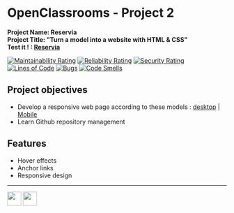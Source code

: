 # OpenClassrooms - Project 2
**Project Name: Reservia**  
**Project Title: "Turn a model into a website with HTML & CSS"**  
**Test it ! : [Reservia](https://rmimekaa.github.io/RemiRoeland_2_30-04-2021/)**

[![Maintainability Rating](https://sonarcloud.io/api/project_badges/measure?project=RmiMekaa_RemiRoeland_2_30-04-2021&metric=sqale_rating)](https://sonarcloud.io/summary/new_code?id=RmiMekaa_RemiRoeland_2_30-04-2021)
[![Reliability Rating](https://sonarcloud.io/api/project_badges/measure?project=RmiMekaa_RemiRoeland_2_30-04-2021&metric=reliability_rating)](https://sonarcloud.io/summary/new_code?id=RmiMekaa_RemiRoeland_2_30-04-2021)
[![Security Rating](https://sonarcloud.io/api/project_badges/measure?project=RmiMekaa_RemiRoeland_2_30-04-2021&metric=security_rating)](https://sonarcloud.io/summary/new_code?id=RmiMekaa_RemiRoeland_2_30-04-2021)  
[![Lines of Code](https://sonarcloud.io/api/project_badges/measure?project=RmiMekaa_RemiRoeland_2_30-04-2021&metric=ncloc)](https://sonarcloud.io/summary/new_code?id=RmiMekaa_RemiRoeland_2_30-04-2021)
[![Bugs](https://sonarcloud.io/api/project_badges/measure?project=RmiMekaa_RemiRoeland_2_30-04-2021&metric=bugs)](https://sonarcloud.io/summary/new_code?id=RmiMekaa_RemiRoeland_2_30-04-2021)
[![Code Smells](https://sonarcloud.io/api/project_badges/measure?project=RmiMekaa_RemiRoeland_2_30-04-2021&metric=code_smells)](https://sonarcloud.io/summary/new_code?id=RmiMekaa_RemiRoeland_2_30-04-2021)

## Project objectives
 - Develop a responsive web page according to these models : [desktop](https://github.com/RmiMekaa/RemiRoeland_2_30-04-2021/blob/master/Ressources/Desktop%20-%201.png) | [Mobile](https://github.com/RmiMekaa/RemiRoeland_2_30-04-2021/blob/master/Ressources/iPhone%208%20-%201.png)
 - Learn Github repository management

## Features
 - Hover effects
 - Anchor links
 - Responsive design

 ---

 <p float="left">
  <img src="https://cdn.jsdelivr.net/gh/devicons/devicon/icons/html5/html5-original.svg" width="32px" />
  <img src="https://cdn.jsdelivr.net/gh/devicons/devicon/icons/css3/css3-original.svg" width="32px" />       
 </p>
